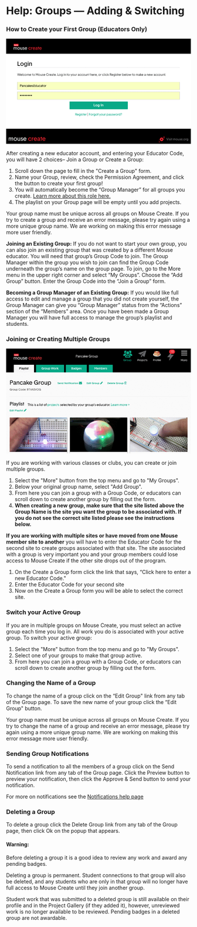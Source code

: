 Help: Groups — Adding & Switching
=================================

### How to Create your First Group (Educators Only)

![](/images/creategroup.gif)

After creating a new educator account, and entering your Educator Code, you will have 2 choices– Join a Group or Create a Group:

1.  Scroll down the page to fill in the "Create a Group" form.
2.  Name your Group, review, check the Permission Agreement, and click the button to create your first group!
3.  You will automatically become the “Group Manager” for all groups you create. [Learn more about this role here.](’/help/group-members/’)
4.  The playlist on your Group page will be empty until you add projects.

Your group name must be unique across all groups on Mouse Create. If you try to create a group and receive an error message, please try again using a more unique group name. We are working on making this error message more user friendly.

**Joining an Existing Group:** If you do not want to start your own group, you can also join an existing group that was created by a different Mouse educator. You will need that group’s Group Code to join. The Group Manager within the group you wish to join can find the Group Code underneath the group’s name on the group page. To join, go to the More menu in the upper right corner and select “My Groups”.  Choose the “Add Group” button.  Enter the Group Code into the “Join a Group” form.

**Becoming a Group Manager of an Existing Group:** If you would like full access to edit and manage a group that you did not create yourself, the Group Manager can give you “Group Manager” status from the “Actions” section of the “Members” area.  Once you have been made a Group Manager you will have full access to manage the group’s playlist and students.

### Joining or Creating Multiple Groups

![](/images/secondgroup.gif)

If you are working with various classes or clubs, you can create or join multiple groups.

1.  Select the "More" button from the top menu and go to "My Groups".
2.  Below your original group name, select "Add Group".
3.  From here you can join a group with a Group Code, or educators can scroll down to create another group by filling out the form.
4.  **When creating a new group, make sure that the site listed above the Group Name is the site you want the group to be associated with. If you do not see the correct site listed please see the instructions below.**

**If you are working with multiple sites or have moved from one Mouse member site to another** you will have to enter the Educator Code for the second site to create groups associated with that site. The site associated with a group is very important you and your group members could lose access to Mouse Create if the other site drops out of the program.

1.  On the Create a Group form click the link that says, “Click here to enter a new Educator Code."
2.  Enter the Educator Code for your second site
3.  Now on the Create a Group form you will be able to select the correct site.

### Switch your Active Group

If you are in multiple groups on Mouse Create, you must select an active group each time you log in. All work you do is associated with your active group. To switch your active group:

1.  Select the "More" button from the top menu and go to "My Groups".
2.  Select one of your groups to make that group active.
3.  From here you can join a group with a Group Code, or educators can scroll down to create another group by filling out the form.

### Changing the Name of a Group

To change the name of a group click on the “Edit Group" link from any tab of the Group page. To save the new name of your group click the “Edit Group" button.

Your group name must be unique across all groups on Mouse Create. If you try to change the name of a group and receive an error message, please try again using a more unique group name. We are working on making this error message more user friendly.

### Sending Group Notifications

To send a notification to all the members of a group click on the Send Notification link from any tab of the Group page. Click the Preview button to preview your notification, then click the Approve & Send button to send your notification.

For more on notifications see the [Notifications help page](’/help/notifications/’)

### Deleting a Group

To delete a group click the Delete Group link from any tab of the Group page, then click Ok on the popup that appears.

#### Warning:

Before deleting a group it is a good idea to review any work and award any pending badges.

Deleting a group is permanent. Student connections to that group will also be deleted, and any students who are only in that group will no longer have full access to Mouse Create until they join another group.

Student work that was submitted to a deleted group is still available on their profile and in the Project Gallery (if they added it), however, unreviewed work is no longer available to be reviewed. Pending badges in a deleted group are not awardable.
